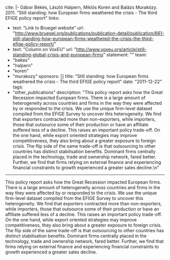 cite: |-
  Gábor Békés, László Halpern, Miklós Koren and Balázs Muraközy. 2011. "Still standing: how European firms weathered the crisis - The third EFIGE policy report"
links:
  - text: "Link to Bruegel website"
    url: "http://www.bruegel.org/publications/publication-detail/publication/661-still-standing-how-european-firms-weathered-the-crisis-the-third-efige-policy-report/"
  - text: "Column on VoxEU"
    url: "http://www.voxeu.org/article/still-standing-global-crisis-and-european-firms"
statement: ""
team:
  - "bekes"
  - "halpern"
  - "koren"
  - "murakozy"
sponsors: []
title: "Still standing: how European firms weathered the crisis - The third EFIGE policy report"
date: "2011-12-22"
tags:
  - "other_publications"
description: "This policy report asks how the Great Recession impacted European firms. There is a large amount of heterogeneity across countries and firms in the way they were affected by or responded to the crisis. We use the unique firm-level dataset compiled from the EFIGE Survey to uncover this heterogeneity. We find that exporters contracted more than non-exporters, while importers, those that outsource some of their production or have an affiliate suffered less of a decline. This raises an important policy trade-off. On the one hand, while export oriented strategies may improve competitiveness, they also bring about a greater exposure to foreign crisis. The flip side of the same trade-off is that outsourcing to other countries has distinct stabilisation benefits. Dominant firms centrally placed in the technology, trade and ownership network, fared better. Further, we find that firms relying on external finance and experiencing financial constraints to growth experienced a greater sales decline.\n"

---

This policy report asks how the Great Recession impacted European firms. There is a large amount of heterogeneity across countries and firms in the way they were affected by or responded to the crisis. We use the unique firm-level dataset compiled from the EFIGE Survey to uncover this heterogeneity. We find that exporters contracted more than non-exporters, while importers, those that outsource some of their production or have an affiliate suffered less of a decline. This raises an important policy trade-off. On the one hand, while export oriented strategies may improve competitiveness, they also bring about a greater exposure to foreign crisis. The flip side of the same trade-off is that outsourcing to other countries has distinct stabilisation benefits. Dominant firms centrally placed in the technology, trade and ownership network, fared better. Further, we find that firms relying on external finance and experiencing financial constraints to growth experienced a greater sales decline.

